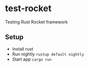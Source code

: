 # test-rocket
Testing Rust Rocket framework

## Setup

- Install rust
- Run nightly `rustup default nightly`
- Start app `cargo run`
